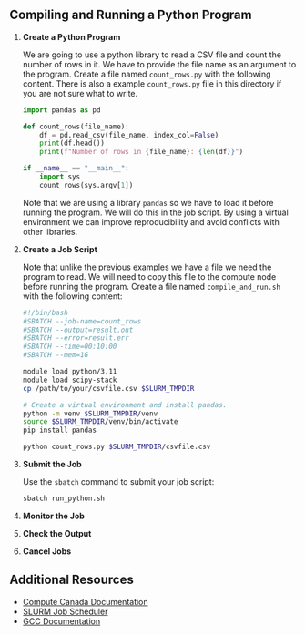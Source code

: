 
## Compiling and Running a Python Program

1. **Create a Python Program**

    We are going to use a python library to read a CSV file and count the number of rows in it. We have to provide the file name as an argument to the program. Create a file named `count_rows.py` with the following content. There is also a example `count_rows.py` file in this directory if you are not sure what to write.

    ```python
    import pandas as pd

    def count_rows(file_name):
        df = pd.read_csv(file_name, index_col=False)
        print(df.head())
        print(f"Number of rows in {file_name}: {len(df)}")
    
    if __name__ == "__main__":
        import sys
        count_rows(sys.argv[1])
    ```
    Note that we are using a library `pandas` so we have to load it before running the program. We will do this in the job script. By using a virtual environment we can improve reproducibility and avoid conflicts with other libraries.

2. **Create a Job Script**

    Note that unlike the previous examples we have a file we need the program to read. We will need to copy this file to the compute node before running the program. Create a file named `compile_and_run.sh` with the following content:

    ```bash
    #!/bin/bash
    #SBATCH --job-name=count_rows
    #SBATCH --output=result.out
    #SBATCH --error=result.err
    #SBATCH --time=00:10:00
    #SBATCH --mem=1G

    module load python/3.11
    module load scipy-stack
    cp /path/to/your/csvfile.csv $SLURM_TMPDIR

    # Create a virtual environment and install pandas.
    python -m venv $SLURM_TMPDIR/venv
    source $SLURM_TMPDIR/venv/bin/activate
    pip install pandas

    python count_rows.py $SLURM_TMPDIR/csvfile.csv
    ```

3. **Submit the Job**

    Use the `sbatch` command to submit your job script:

    ```bash
    sbatch run_python.sh
    ```

4. **Monitor the Job**
5. **Check the Output**
6. **Cancel Jobs**

## Additional Resources

- [Compute Canada Documentation](https://docs.computecanada.ca/wiki/Running_jobs)
- [SLURM Job Scheduler](https://slurm.schedmd.com/documentation.html)
- [GCC Documentation](https://gcc.gnu.org/onlinedocs/)